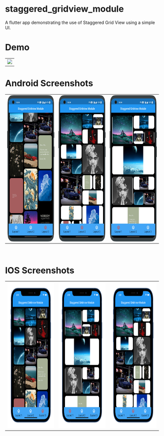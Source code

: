 # staggered_gridview_module

A flutter app demonstrating the use of Staggered Grid View using a simple UI.


# Demo
  <table>
  <tr>
  <td><img src="https://github.com/MarvelApps-Flutter/staggered_grid_view/blob/master/working_demo/.gif" height="480px"></td>
    </tr>
  </table>

# Android Screenshots

<table>
  <tr>
    <td><img src="https://github.com/MarvelApps-Flutter/staggered_grid_view/blob/master/screenshots/android/android1.png" height="480px"></td>
    <td><img src="https://github.com/MarvelApps-Flutter/staggered_grid_view/blob/master/screenshots/android/android2.png" height="480px"></td>
    <td><img src="https://github.com/MarvelApps-Flutter/staggered_grid_view/blob/master/screenshots/android/android3.png" height="480px"></td>
  </tr>
 </table>


</br>

# IOS Screenshots

<table>
  <tr>
    <td><img src="https://github.com/MarvelApps-Flutter/staggered_grid_view/blob/master/screenshots/ios/ios1.png" height="480px"></td>
    <td><img src="https://github.com/MarvelApps-Flutter/staggered_grid_view/blob/master/screenshots/ios/ios2.png" height="480px"></td>
    <td><img src="https://github.com/MarvelApps-Flutter/staggered_grid_view/blob/master/screenshots/ios/ios3.png" height="480px"></td>
  </tr>
 </table>


